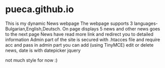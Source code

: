 # pueca.github.io
This is my dynamic News webpage
The webpage supports 3 languages-Bulgarian,English,Deutsch.
On page displays 5 news and other news goes to the next page
News have read more link and redirect you to detailed information
Admin part of the site is secured with .htacces file and require acc and pass
in admin part you can add  (using TinyMCE) edit or delete news, date is with datepicker jquery

not much style for now :)
